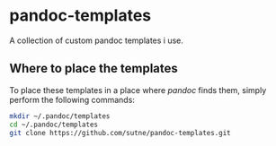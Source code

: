 # pandoc-templates

A collection of custom pandoc templates i use.

## Where to place the templates

To place these templates in a place where *pandoc* finds them, simply perform the following commands:

```sh
mkdir ~/.pandoc/templates
cd ~/.pandoc/templates
git clone https://github.com/sutne/pandoc-templates.git
```